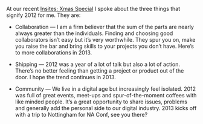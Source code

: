 

At our recent [Insites: Xmas Special](http://viewportindustries.com/blog/insites-the-xmas-special/) I spoke
about the three things that signify 2012 for me. They are:

 *  Collaboration — I am a firm believer that the sum of the parts are nearly always greater than the
individuals. Finding and choosing good collaborators isn’t easy but it’s very worthwhile. They
spur you on, make you raise the bar and bring skills to your projects you don’t have. Here’s to
more collaborations in 2013.

 *  Shipping — 2012 was a year of a lot of talk but also a lot of action. There’s no better feeling
than getting a project or product out of the door. I hope the trend continues in 2013.

 *  Community — We live in a digital age but increasingly feel isolated. 2012 was full of great events,
meet-ups and spur-of-the-moment coffees with like minded people. It’s a great opportunity to share
issues, problems and generally add the personal side to our digital industry. 2013 kicks off with a trip to
Nottingham for NA Conf, see you there?